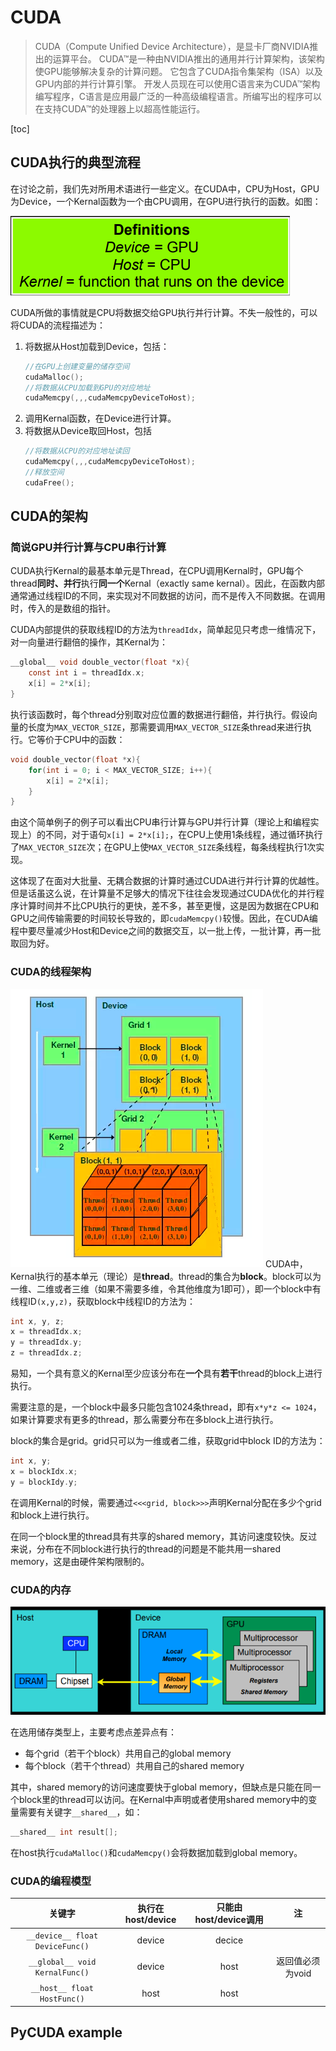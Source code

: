 # CUDA
> CUDA（Compute Unified Device Architecture），是显卡厂商NVIDIA推出的运算平台。 CUDA™是一种由NVIDIA推出的通用并行计算架构，该架构使GPU能够解决复杂的计算问题。 它包含了CUDA指令集架构（ISA）以及GPU内部的并行计算引擎。 开发人员现在可以使用C语言来为CUDA™架构编写程序，C语言是应用最广泛的一种高级编程语言。所编写出的程序可以在支持CUDA™的处理器上以超高性能运行。

[toc]

## CUDA执行的典型流程
在讨论之前，我们先对所用术语进行一些定义。在CUDA中，CPU为Host，GPU为Device，一个Kernal函数为一个由CPU调用，在GPU进行执行的函数。如图：

![](CUDA/cuda-definition.png)

CUDA所做的事情就是CPU将数据交给GPU执行并行计算。不失一般性的，可以将CUDA的流程描述为：
1. 将数据从Host加载到Device，包括：
    ```c
    //在GPU上创建变量的储存空间
    cudaMalloc(); 
    //将数据从CPU加载到GPU的对应地址
    cudaMemcpy(,,,cudaMemcpyDeviceToHost);
    ```
2. 调用Kernal函数，在Device进行计算。
3. 将数据从Device取回Host，包括
    ```c
    //将数据从CPU的对应地址读回
    cudaMemcpy(,,,cudaMemcpyDeviceToHost);
    //释放空间
    cudaFree();
    ```

## CUDA的架构
### 简说GPU并行计算与CPU串行计算
CUDA执行Kernal的最基本单元是Thread，在CPU调用Kernal时，GPU每个thread**同时、并行**执行**同一个**Kernal（exactly same kernal）。因此，在函数内部通常通过线程ID的不同，来实现对不同数据的访问，而不是传入不同数据。在调用时，传入的是数组的指针。

CUDA内部提供的获取线程ID的方法为`threadIdx`，简单起见只考虑一维情况下，对一向量进行翻倍的操作，其Kernal为：

```c
__global__ void double_vector(float *x){
    const int i = threadIdx.x;
    x[i] = 2*x[i];
}
```

执行该函数时，每个thread分别取对应位置的数据进行翻倍，并行执行。假设向量的长度为`MAX_VECTOR_SIZE`，那需要调用`MAX_VECTOR_SIZE`条thread来进行执行。它等价于CPU中的函数：

```c
void double_vector(float *x){
    for(int i = 0; i < MAX_VECTOR_SIZE; i++){
        x[i] = 2*x[i];
    }
}
```
由这个简单例子的例子可以看出CPU串行计算与GPU并行计算（理论上和编程实现上）的不同，对于语句`x[i] = 2*x[i];`，在CPU上使用1条线程，通过循环执行了`MAX_VECTOR_SIZE`次；在GPU上使`MAX_VECTOR_SIZE`条线程，每条线程执行1次实现。

这体现了在面对大批量、无耦合数据的计算时通过CUDA进行并行计算的优越性。但是话虽这么说，在计算量不足够大的情况下往往会发现通过CUDA优化的并行程序计算时间并不比CPU执行的更快，差不多，甚至更慢，这是因为数据在CPU和GPU之间传输需要的时间较长导致的，即`cudaMemcpy()`较慢。因此，在CUDA编程中要尽量减少Host和Device之间的数据交互，以一批上传，一批计算，再一批取回为好。

### CUDA的线程架构
![](CUDA/thread-architechture.png)
CUDA中，Kernal执行的基本单元（理论）是**thread**。thread的集合为**block**。block可以为一维、二维或者三维（如果不需要多维，令其他维度为1即可），即一个block中有线程ID`(x,y,z)`，获取block中线程ID的方法为：

```c
int x, y, z;
x = threadIdx.x;
y = threadIdx.y;
z = threadIdx.z;
```

易知，一个具有意义的Kernal至少应该分布在**一个**具有**若干**thread的block上进行执行。

需要注意的是，一个block中最多只能包含1024条thread，即有`x*y*z <= 1024`，如果计算要求有更多的thread，那么需要分布在多block上进行执行。

block的集合是grid。grid只可以为一维或者二维，获取grid中block ID的方法为：

```c
int x, y;
x = blockIdx.x;
y = blockIdy.y;
```

在调用Kernal的时候，需要通过`<<<grid, block>>>`声明Kernal分配在多少个grid和block上进行执行。

在同一个block里的thread具有共享的shared memory，其访问速度较快。反过来说，分布在不同block进行执行的thread的问题是不能共用一shared memory，这是由硬件架构限制的。

### CUDA的内存
![](CUDA/memory-architechture.png)

在选用储存类型上，主要考虑点差异点有：
- 每个grid（若干个block）共用自己的global memory
- 每个block（若干个thread）共用自己的shared memory
  
其中，shared memory的访问速度要快于global memory，但缺点是只能在同一个block里的thread可以访问。在Kernal中声明或者使用shared memory中的变量需要有关键字`__shared__`，如：

```c
__shared__ int result[];
```

在host执行`cudaMalloc()`和`cudaMemcpy()`会将数据加载到global memory。


### CUDA的编程模型

关键字 | 执行在host/device | 只能由host/device调用 | 注
:-: | :-: | :-: | :-:
`__device__ float DeviceFunc()` | device | decice
`__global__ void KernalFunc()` | device | host | 返回值必须为void
`__host__ float HostFunc()` | host | host

## PyCUDA example
